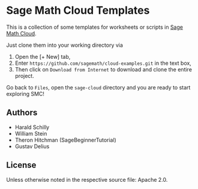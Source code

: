 Sage Math Cloud Templates
=========================

This is a collection of some templates for worksheets or scripts
in [Sage Math Cloud](https://cloud.sagemath.org).

Just clone them into your working directory via

1. Open the [+ New] tab,
1. Enter `https://github.com/sagemath/cloud-examples.git` in the text box,
1. Then click on `Download from Internet` to download and clone the entire project.

Go back to `Files`, open the `sage-cloud` directory and you are ready to start exploring SMC!

Authors
-------

* Harald Schilly
* William Stein
* Theron Hitchman (SageBeginnerTutorial)
* Gustav Delius

License
-------

Unless otherwise noted in the respective source file: Apache 2.0.
